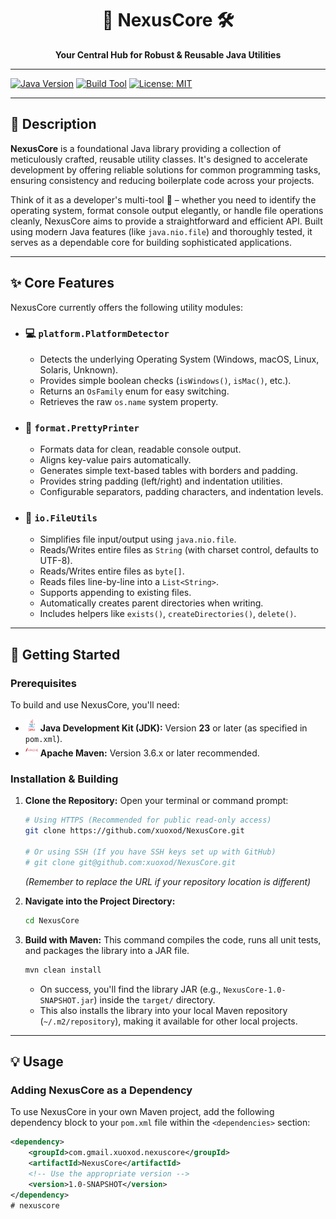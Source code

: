 <div align="center">

# 🌌 NexusCore 🛠️

**Your Central Hub for Robust & Reusable Java Utilities**

</div>

---

[![Java Version](https://img.shields.io/badge/Java-23%2B-%23ED8B00?logo=openjdk)](https://openjdk.java.net/)
[![Build Tool](https://img.shields.io/badge/Build-Maven-%23C71A36?logo=apache-maven)](https://maven.apache.org/)
[![License: MIT](https://img.shields.io/badge/License-MIT-yellow.svg)](https://opensource.org/licenses/MIT)
<!-- Add other badges as needed -->
<!-- [![Build Status](https://github.com/xuoxod/NexusCore/actions/workflows/maven.yml/badge.svg)](https://github.com/xuoxod/NexusCore/actions/workflows/maven.yml) -->
<!-- [![Maven Central](https://img.shields.io/maven-central/v/com.gmail.xuoxod.nexuscore/NexusCore.svg?label=Maven%20Central)](https://search.maven.org/search?q=g:com.gmail.xuoxod.nexuscore%20AND%20a:NexusCore) -->

---

## 📖 Description

**NexusCore** is a foundational Java library providing a collection of meticulously crafted, reusable utility classes. It's designed to accelerate development by offering reliable solutions for common programming tasks, ensuring consistency and reducing boilerplate code across your projects.

Think of it as a developer's multi-tool 🔧 – whether you need to identify the operating system, format console output elegantly, or handle file operations cleanly, NexusCore aims to provide a straightforward and efficient API. Built using modern Java features (like `java.nio.file`) and thoroughly tested, it serves as a dependable core for building sophisticated applications.

---

## ✨ Core Features

NexusCore currently offers the following utility modules:

*   ### 💻 **`platform.PlatformDetector`**
    *   Detects the underlying Operating System (Windows, macOS, Linux, Solaris, Unknown).
    *   Provides simple boolean checks (`isWindows()`, `isMac()`, etc.).
    *   Returns an `OsFamily` enum for easy switching.
    *   Retrieves the raw `os.name` system property.

*   ### 🎨 **`format.PrettyPrinter`**
    *   Formats data for clean, readable console output.
    *   Aligns key-value pairs automatically.
    *   Generates simple text-based tables with borders and padding.
    *   Provides string padding (left/right) and indentation utilities.
    *   Configurable separators, padding characters, and indentation levels.

*   ### 📁 **`io.FileUtils`**
    *   Simplifies file input/output using `java.nio.file`.
    *   Reads/Writes entire files as `String` (with charset control, defaults to UTF-8).
    *   Reads/Writes entire files as `byte[]`.
    *   Reads files line-by-line into a `List<String>`.
    *   Supports appending to existing files.
    *   Automatically creates parent directories when writing.
    *   Includes helpers like `exists()`, `createDirectories()`, `delete()`.

---

## 🚀 Getting Started

### Prerequisites

To build and use NexusCore, you'll need:

*   <img src="https://raw.githubusercontent.com/devicons/devicon/master/icons/java/java-original-wordmark.svg" alt="Java" width="20" height="20"/> **Java Development Kit (JDK):** Version **23** or later (as specified in `pom.xml`).
*   <img src="https://raw.githubusercontent.com/devicons/devicon/master/icons/apache/apache-original-wordmark.svg" alt="Maven" width="20" height="20"/> **Apache Maven:** Version 3.6.x or later recommended.

### Installation & Building

1.  **Clone the Repository:**
    Open your terminal or command prompt:
    ```bash
    # Using HTTPS (Recommended for public read-only access)
    git clone https://github.com/xuoxod/NexusCore.git

    # Or using SSH (If you have SSH keys set up with GitHub)
    # git clone git@github.com:xuoxod/NexusCore.git
    ```
    *(Remember to replace the URL if your repository location is different)*

2.  **Navigate into the Project Directory:**
    ```bash
    cd NexusCore
    ```

3.  **Build with Maven:**
    This command compiles the code, runs all unit tests, and packages the library into a JAR file.
    ```bash
    mvn clean install
    ```
    *   On success, you'll find the library JAR (e.g., `NexusCore-1.0-SNAPSHOT.jar`) inside the `target/` directory.
    *   This also installs the library into your local Maven repository (`~/.m2/repository`), making it available for other local projects.

---

## 💡 Usage

### Adding NexusCore as a Dependency

To use NexusCore in your own Maven project, add the following dependency block to your `pom.xml` file within the `<dependencies>` section:

```xml
<dependency>
    <groupId>com.gmail.xuoxod.nexuscore</groupId>
    <artifactId>NexusCore</artifactId>
    <!-- Use the appropriate version -->
    <version>1.0-SNAPSHOT</version>
</dependency>
# nexuscore
